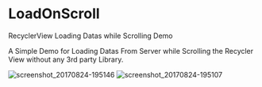 # LoadOnScroll
RecyclerView Loading Datas while Scrolling Demo

A Simple Demo for Loading Datas From Server while Scrolling the Recycler View without any 3rd party Library.

![screenshot_20170824-195146](https://user-images.githubusercontent.com/20535331/29699422-398ec71a-897a-11e7-8f4c-0f6e475da1a1.png)
![screenshot_20170824-195107](https://user-images.githubusercontent.com/20535331/29699447-62ffc554-897a-11e7-994b-afcc5a6448c2.png)
